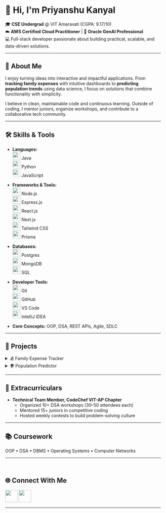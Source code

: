 # 👋 Hi, I'm Priyanshu Kanyal  

🎓 **CSE Undergrad** @ VIT Amaravati (CGPA: 9.17/10)  
☁️ **AWS Certified Cloud Practitioner** | 🤖 **Oracle GenAI Professional**  
💻 Full-stack developer passionate about building practical, scalable, and data-driven solutions.  

---

## 🚀 About Me  
I enjoy turning ideas into interactive and impactful applications. From **tracking family expenses** with intuitive dashboards to **predicting population trends** using data science, I focus on solutions that combine functionality with simplicity.  

I believe in clean, maintainable code and continuous learning. Outside of coding, I mentor juniors, organize workshops, and contribute to a collaborative tech community.  

---

## 🛠️ Skills & Tools  

- **Languages:**  
  <img src="https://cdn.jsdelivr.net/gh/devicons/devicon/icons/java/java-original.svg" width="25"/> Java  
  <img src="https://cdn.jsdelivr.net/gh/devicons/devicon/icons/python/python-original.svg" width="25"/> Python  
  <img src="https://cdn.jsdelivr.net/gh/devicons/devicon/icons/javascript/javascript-original.svg" width="25"/> JavaScript  

- **Frameworks & Tools:**  
  <img src="https://cdn.jsdelivr.net/gh/devicons/devicon/icons/nodejs/nodejs-original.svg" width="25"/> Node.js  
  <img src="https://cdn.jsdelivr.net/gh/devicons/devicon/icons/express/express-original.svg" width="25"/> Express.js  
  <img src="https://cdn.jsdelivr.net/gh/devicons/devicon/icons/react/react-original.svg" width="25"/> React.js  
  <img src="https://cdn.jsdelivr.net/gh/devicons/devicon/icons/nextjs/nextjs-original.svg" width="25"/> Next.js  
  <img src="https://cdn.jsdelivr.net/gh/devicons/devicon/icons/tailwindcss/tailwindcss-original.svg" width="25"/> Tailwind CSS  
  <img src="https://cdn.jsdelivr.net/gh/devicons/devicon/icons/prisma/prisma-original.svg" width="25"/> Prisma  

- **Databases:**  
  <img src="https://cdn.jsdelivr.net/gh/devicons/devicon/icons/postgresql/postgresql-original.svg" width="25"/> Postgres  
  <img src="https://cdn.jsdelivr.net/gh/devicons/devicon/icons/mongodb/mongodb-original.svg" width="25"/> MongoDB  
  <img src="https://cdn.jsdelivr.net/gh/devicons/devicon/icons/mysql/mysql-original.svg" width="25"/> SQL  

- **Developer Tools:**  
  <img src="https://cdn.jsdelivr.net/gh/devicons/devicon/icons/git/git-original.svg" width="25"/> Git  
  <img src="https://cdn.jsdelivr.net/gh/devicons/devicon/icons/github/github-original.svg" width="25"/> GitHub  
  <img src="https://cdn.jsdelivr.net/gh/devicons/devicon/icons/vscode/vscode-original.svg" width="25"/> VS Code  
  <img src="https://cdn.jsdelivr.net/gh/devicons/devicon/icons/intellij/intellij-original.svg" width="25"/> IntelliJ IDEA  

- **Core Concepts:** OOP, DSA, REST APIs, Agile, SDLC  

---

## 📂 Projects  

<details>
<summary>💰 Family Expense Tracker</summary>

A full-stack app to manage and visualize income/expenses for 10+ user profiles.  

- Built with **Next.js + Node.js + Postgres**  
- Real-time updates using **Prisma ORM**  
- Category/timeline filtering with dynamic dashboards  

</details>

<details>
<summary>🌍 Population Predictor</summary>

Regression model predicting population growth across 150+ countries.  

- Implemented with **Python, Matplotlib, Seaborn**  
- Visual dashboards for demographic shifts and trends  

</details>

---

## 🎯 Extracurriculars  
- **Technical Team Member, CodeChef VIT-AP Chapter**  
   - Organized 10+ DSA workshops (30–50 attendees each)  
   - Mentored 15+ juniors in competitive coding  
   - Hosted weekly contests to build problem-solving culture  

---

## 📚 Coursework  
OOP • DSA • DBMS • Operating Systems • Computer Networks  

---

<br> <!-- adds extra spacing above -->

## 🌐 Connect With Me  
<p>
  <a href="mailto:kanyalpriyanshu1@gmail.com"><img src="https://cdn.jsdelivr.net/gh/devicons/devicon/icons/google/google-original.svg" width="40" height="40"/></a>
  <a href="https://www.linkedin.com/in/priyanshu-kanyal-7808a7275"><img src="https://cdn.jsdelivr.net/gh/devicons/devicon/icons/linkedin/linkedin-original.svg" width="40" height="40"/></a>
</p>

---
